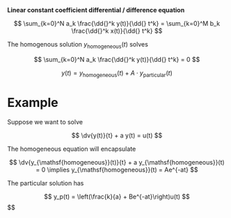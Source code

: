 **Linear constant coefficient differential / difference equation**

$$
\sum_{k=0}^N a_k \frac{\dd{}^k y(t)}{\dd{} t^k} = \sum_{k=0}^M b_k \frac{\dd{}^k x(t)}{\dd{} t^k}
$$

The homogenous solution $y_{\mathsf{homogeneous}}(t)$ solves

$$
\sum_{k=0}^N a_k \frac{\dd{}^k y(t)}{\dd{} t^k} = 0
$$

$$
y(t) = y_{\mathsf{homogeneous}}(t) + A \cdot y_{\mathsf{particular}}(t)
$$

# Example

Suppose we want to solve

$$
\dv{y(t)}{t} + a y(t) = u(t)
$$

The homogeneous equation will encapsulate 

$$
\dv{y_{\mathsf{homogeneous}}(t)}{t} + a y_{\mathsf{homogeneous}}(t) = 0 \implies y_{\mathsf{homogeneous}}(t) = Ae^{-at}
$$

The particular solution has

$$
y_p(t) = \left(\frac{k}{a} + Be^{-at}\right)u(t)
$$
$$